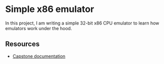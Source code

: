 # Simple x86 emulator

In this project, I am writing a simple 32-bit x86 CPU emulator to learn how emulators work under the hood.

## Resources

 - [Capstone documentation](https://www.capstone-engine.org/lang_python.html)
